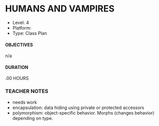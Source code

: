 # HUMANS AND VAMPIRES	
* Level: 4
* Platform: 
* Type: Class Plan

#### OBJECTIVES
n/a

#### DURATION
.00 HOURS

### TEACHER NOTES 

* needs work
* encapsulation: data hiding using private or protected accessors
* polymorphism: object-specific behavior. Morphs (changes behavior) depending on type.